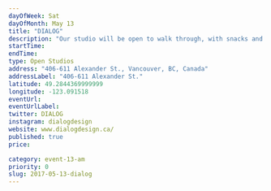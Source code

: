 ```yaml
---
dayOfWeek: Sat
dayOfMonth: May 13
title: "DIALOG"
description: "Our studio will be open to walk through, with snacks and refreshments for your enjoyment while staff are available to answer questions and show you how we work. Take the elevator to 4th floor. "
startTime: 
endTime: 
type: Open Studios
address: "406-611 Alexander St., Vancouver, BC, Canada"
addressLabel: "406-611 Alexander St."
latitude: 49.2844369999999
longitude: -123.091518
eventUrl: 
eventUrlLabel: 
twitter: DIALOG
instagram: dialogdesign
website: www.dialogdesign.ca/
published: true
price: 

category: event-13-am
priority: 0
slug: 2017-05-13-dialog
---
```

